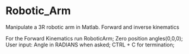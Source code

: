 # Robotic_Arm
Manipulate a 3R robotic arm in Matlab. Forward and inverse kinematics

For the Forward Kinematics run RoboticArm; 
  Zero position angles(0,0,0); 
  User input: Angle in RADIANS when asked; 
  CTRL + C for termination;

